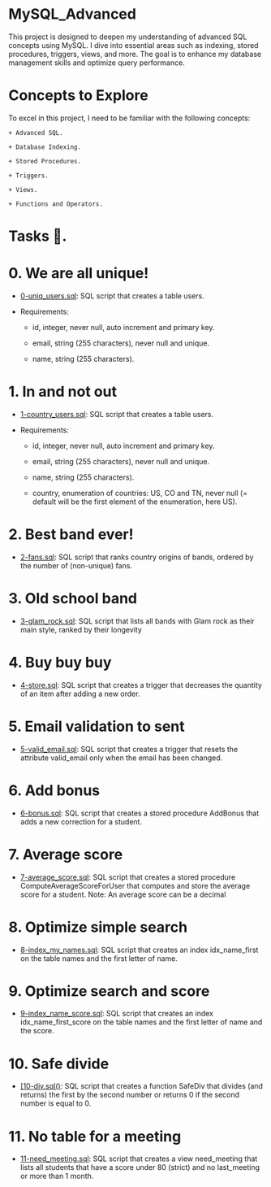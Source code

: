 # MySQL_Advanced

This project is designed to deepen my understanding of advanced SQL concepts using MySQL. I dive into essential areas such as indexing, stored procedures, triggers, views, and more. The goal is to enhance my database management skills and optimize query performance.

# Concepts to Explore

To excel in this project, I need to be familiar with the following concepts:

	+ Advanced SQL.

	+ Database Indexing.

	+ Stored Procedures.

	+ Triggers.

	+ Views.

	+ Functions and Operators.

# Tasks 📃.

# 0. We are all unique!

  + <u>[0-uniq_users.sql]()</u>: SQL script that creates a table users.

  + Requirements:

	+ id, integer, never null, auto increment and primary key.

	+ email, string (255 characters), never null and unique.

	+ name, string (255 characters).

# 1. In and not out

  + <u>[1-country_users.sql]()</u>: SQL script that creates a table users.

  + Requirements:

	+ id, integer, never null, auto increment and primary key.

	+ email, string (255 characters), never null and unique.

	+ name, string (255 characters).

	+ country, enumeration of countries: US, CO and TN, never null (= default will be the first element of the enumeration, here US).

# 2. Best band ever!

  + <u>[2-fans.sql]()</u>: SQL script that ranks country origins of bands, ordered by the number of (non-unique) fans.

# 3. Old school band

  + <u>[3-glam_rock.sql]()</u>: SQL script that lists all bands with Glam rock as their main style, ranked by their longevity

# 4. Buy buy buy

  + <u>[4-store.sql]()</u>: SQL script that creates a trigger that decreases the quantity of an item after adding a new order.

# 5. Email validation to sent

  + <u>[5-valid_email.sql]()</u>: SQL script that creates a trigger that resets the attribute valid_email only when the email has been changed.

#  6. Add bonus

  + <u>[6-bonus.sql]()</u>: SQL script that creates a stored procedure AddBonus that adds a new correction for a student.

# 7. Average score

  + <u>[7-average_score.sql]()</u>: SQL script that creates a stored procedure ComputeAverageScoreForUser that computes and store the average score for a student. Note: An average score can be a decimal

# 8. Optimize simple search

  + <u>[8-index_my_names.sql]()</u>: SQL script that creates an index idx_name_first on the table names and the first letter of name.

# 9. Optimize search and score

  + <u>[9-index_name_score.sql]()</u>: SQL script that creates an index idx_name_first_score on the table names and the first letter of name and the score.

# 10. Safe divide

  + <u>[10-div.sql()</u>: SQL script that creates a function SafeDiv that divides (and returns) the first by the second number or returns 0 if the second number is equal to 0.

# 11. No table for a meeting

  + <u>[11-need_meeting.sql]()</u>: SQL script that creates a view need_meeting that lists all students that have a score under 80 (strict) and no last_meeting or more than 1 month.
